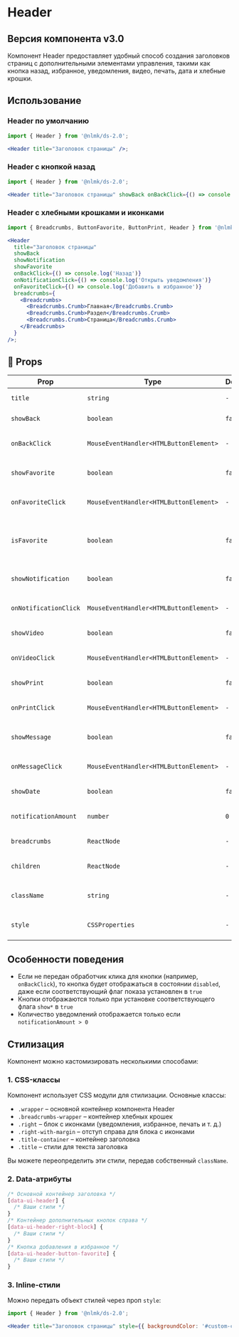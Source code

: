 # Header

## Версия компонента v3.0

Компонент Header предоставляет удобный способ создания заголовков страниц с дополнительными элементами управления, такими как кнопка назад, избранное, уведомления, видео, печать, дата и хлебные крошки.

## Использование

### Header по умолчанию

```jsx
import { Header } from '@nlmk/ds-2.0';

<Header title="Заголовок страницы" />;
```

### Header с кнопкой назад

```jsx
import { Header } from '@nlmk/ds-2.0';

<Header title="Заголовок страницы" showBack onBackClick={() => console.log('Назад')} />;
```

### Header с хлебными крошками и иконками

```jsx
import { Breadcrumbs, ButtonFavorite, ButtonPrint, Header } from '@nlmk/ds-2.0';

<Header
  title="Заголовок страницы"
  showBack
  showNotification
  showFavorite
  onBackClick={() => console.log('Назад')}
  onNotificationClick={() => console.log('Открыть уведомления')}
  onFavoriteClick={() => console.log('Добавить в избранное')}
  breadcrumbs={
    <Breadcrumbs>
      <Breadcrumbs.Crumb>Главная</Breadcrumbs.Crumb>
      <Breadcrumbs.Crumb>Раздел</Breadcrumbs.Crumb>
      <Breadcrumbs.Crumb>Страница</Breadcrumbs.Crumb>
    </Breadcrumbs>
  }
/>;
```

## 📌 **Props**

| Prop | Type | Default | Description |
| --- | --- | --- | --- |
| `title` | `string` | `-` | Заголовок страницы |
| `showBack` | `boolean` | `false` | Отображать кнопку "Назад" |
| `onBackClick` | `MouseEventHandler<HTMLButtonElement>` | `-` | Обработчик клика по кнопке "Назад" |
| `showFavorite` | `boolean` | `false` | Отображать кнопку "Избранное" |
| `onFavoriteClick` | `MouseEventHandler<HTMLButtonElement>` | `-` | Обработчик клика по кнопке "Избранное" |
| `isFavorite` | `boolean` | `false` | Отображать кнопку "Избранное" в состоянии добавлено/нет |
| `showNotification` | `boolean` | `false` | Отображать кнопку "Уведомления" |
| `onNotificationClick` | `MouseEventHandler<HTMLButtonElement>` | `-` | Обработчик клика по кнопке "Уведомления" |
| `showVideo` | `boolean` | `false` | Отображать кнопку "Видео" |
| `onVideoClick` | `MouseEventHandler<HTMLButtonElement>` | `-` | Обработчик клика по кнопке "Видео" |
| `showPrint` | `boolean` | `false` | Отображать кнопку "Печать" |
| `onPrintClick` | `MouseEventHandler<HTMLButtonElement>` | `-` | Обработчик клика по кнопке "Печать" |
| `showMessage` | `boolean` | `false` | Отображать кнопку "Сообщения" |
| `onMessageClick` | `MouseEventHandler<HTMLButtonElement>` | `-` | Обработчик клика по кнопке "Сообщения" |
| `showDate` | `boolean` | `false` | Отображать текущую дату |
| `notificationAmount` | `number` | `0` | Количество непрочитанных уведомлений |
| `breadcrumbs` | `ReactNode` | `-` | Компонент хлебных крошек |
| `children` | `ReactNode` | `-` | Дополнительный контент справа от заголовка |
| `className` | `string` | `-` | Дополнительные CSS-классы для стилизации |
| `style` | `CSSProperties` | `-` | Inline-стили для кастомизации компонента |

## Особенности поведения

- Если не передан обработчик клика для кнопки (например, `onBackClick`), то кнопка будет отображаться в состоянии `disabled`, даже если соответствующий флаг показа установлен в `true`
- Кнопки отображаются только при установке соответствующего флага `show*` в `true`
- Количество уведомлений отображается только если `notificationAmount > 0`

## Стилизация

Компонент можно кастомизировать несколькими способами:

### 1. CSS-классы

Компонент использует CSS модули для стилизации. Основные классы:

- `.wrapper` – основной контейнер компонента Header
- `.breadcrumbs-wrapper` – контейнер хлебных крошек
- `.right` – блок с иконками (уведомления, избранное, печать и т. д.)
- `.right-with-margin` – отступ справа для блока с иконками
- `.title-container` – контейнер заголовка
- `.title` – стили для текста заголовка

Вы можете переопределить эти стили, передав собственный `className`.

### 2. Data-атрибуты

```css
/* Основной контейнер заголовка */
[data-ui-header] {
  /* Ваши стили */
}
/* Контейнер дополнительных кнопок справа */
[data-ui-header-right-block] {
  /* Ваши стили */
}
/* Кнопка добавления в избранное */
[data-ui-header-button-favorite] {
  /* Ваши стили */
}
```

### 3. Inline-стили

Можно передать объект стилей через проп `style`:

```jsx
import { Header } from '@nlmk/ds-2.0';

<Header title="Заголовок страницы" style={{ backgroundColor: '#custom-color', padding: '8px' }} />;
```
